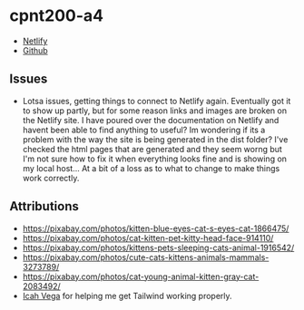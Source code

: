 # cpnt200-a4
- [Netlify](https://app.netlify.com/sites/hardcore-kare-d250a1/overview)
- [Github](https://github.com/Rankorrdagod/cpnt200-a4)

## Issues
- Lotsa issues, getting things to connect to Netlify again. Eventually got it to show up partly, but for some reason links and images are broken on the Netlify site. I have poured over the documentation on Netlify and havent been able to find anything to useful? Im wondering if its a problem with the way the site is being generated in the dist folder? I've checked the html pages that are generated and they seem worng but I'm not sure how to fix it when everything looks fine and is showing on my local host... At a bit of a loss as to what to change to make things work correctly.
## Attributions
- https://pixabay.com/photos/kitten-blue-eyes-cat-s-eyes-cat-1866475/
- https://pixabay.com/photos/cat-kitten-pet-kitty-head-face-914110/
- https://pixabay.com/photos/kittens-pets-sleeping-cats-animal-1916542/
- https://pixabay.com/photos/cute-cats-kittens-animals-mammals-3273789/
- https://pixabay.com/photos/cat-young-animal-kitten-gray-cat-2083492/
- [Icah Vega](https://github.com/Icahpv) for helping me get Tailwind working properly.